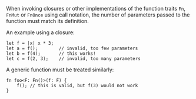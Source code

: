 When invoking closures or other implementations of the function traits `Fn`,
`FnMut` or `FnOnce` using call notation, the number of parameters passed to the
function must match its definition.

An example using a closure:

```compile_fail,E0057
let f = |x| x * 3;
let a = f();        // invalid, too few parameters
let b = f(4);       // this works!
let c = f(2, 3);    // invalid, too many parameters
```

A generic function must be treated similarly:

```
fn foo<F: Fn()>(f: F) {
    f(); // this is valid, but f(3) would not work
}
```
